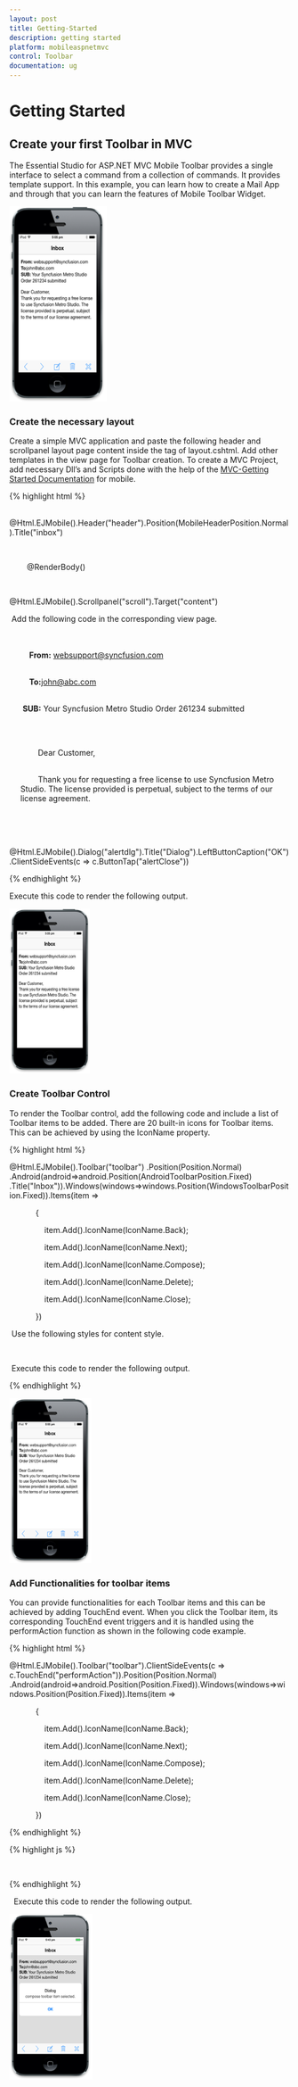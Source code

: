 ```yaml
---
layout: post
title: Getting-Started
description: getting started
platform: mobileaspnetmvc
control: Toolbar
documentation: ug
---
```


# Getting Started

## Create your first Toolbar in MVC

The Essential Studio for ASP.NET MVC Mobile Toolbar provides a single interface to select a command from a collection of commands. It provides template support. In this example, you can learn how to create a Mail App and through that you can learn the features of Mobile Toolbar Widget.



![1](Getting-Started_images/Getting-Started_img1.png)



### Create the necessary layout

Create a simple MVC application and paste the following header and scrollpanel layout page content inside the <body> tag of layout.cshtml. Add other templates in the view page for Toolbar creation. To create a MVC Project, add necessary Dll’s and Scripts done with the help of the [MVC-Getting Started Documentation](http://help.syncfusion.com/ug/js/default.htm) for mobile.

{% highlight html %}

     @Html.EJMobile().Header("header").Position(MobileHeaderPosition.Normal).Title("inbox")

    <div id="content">

        @RenderBody()

    </div>

@Html.EJMobile().Scrollpanel("scroll").Target("content")

 Add the following code in the corresponding view page.

<!--Add Toolbar control here. -->



<!-- Inbox sample content-->

<div id="mailContent" style="padding: 20px;">

    <b>From:</b> websupport@syncfusion.com<br /><br />

    <b>To:</b>john@abc.com</br><br />

 <b>SUB:</b> Your Syncfusion Metro Studio Order 261234 submitted<br /><br />

    <p>

        Dear Customer,<br /><br />

        Thank you for requesting a free license to use Syncfusion Metro Studio. The license provided is perpetual, subject to the terms of our license agreement.

    </p>

</div>



@Html.EJMobile().Dialog("alertdlg").Title("Dialog").LeftButtonCaption("OK").ClientSideEvents(c => c.ButtonTap("alertClose"))

{% endhighlight %}

Execute this code to render the following output.

![2](Getting-Started_images/Getting-Started_img2.png)



### Create Toolbar Control

To render the Toolbar control, add the following code and include a list of Toolbar items to be added. There are 20 built-in icons for Toolbar items. This can be achieved by using the IconName property.

{% highlight html %}

@Html.EJMobile().Toolbar("toolbar") .Position(Position.Normal) .Android(android=>android.Position(AndroidToolbarPosition.Fixed) .Title("Inbox")).Windows(windows=>windows.Position(WindowsToolbarPosition.Fixed)).Items(item =>

            {

                item.Add().IconName(IconName.Back);

                item.Add().IconName(IconName.Next);

                item.Add().IconName(IconName.Compose);

                item.Add().IconName(IconName.Delete);

                item.Add().IconName(IconName.Close);

            })

 Use the following styles for content style.

        <style>

           .e-m-header.e-m-android {

               display: none;

           }

      </style>

 Execute this code to render the following output.

{% endhighlight %}

![1](Getting-Started_images/Getting-Started_img3.png)



### Add Functionalities for toolbar items 

You can provide functionalities for each Toolbar items and this can be achieved by adding TouchEnd event. When you click the Toolbar item, its corresponding TouchEnd event triggers and it is handled using the performAction function as shown in the following code example. 

{% highlight html %}

@Html.EJMobile().Toolbar("toolbar").ClientSideEvents(c => c.TouchEnd("performAction")).Position(Position.Normal) .Android(android=>android.Position(Position.Fixed)).Windows(windows=>windows.Position(Position.Fixed)).Items(item =>

            {

                item.Add().IconName(IconName.Back);

                item.Add().IconName(IconName.Next);

                item.Add().IconName(IconName.Compose);

                item.Add().IconName(IconName.Delete);

                item.Add().IconName(IconName.Close);

            })

{% endhighlight %}

{% highlight js %}

 <script>

    $(document).ready(function (args) {

        window.dialogObject = $("#alertdlg").data("ejmDialog"); //creating object for dialog

    });

    // toolbar touch end event

    function performAction(args) {

        var itemName = args.itemname;// to get the toolbar item name

        $("#dialogContent").append(itemName + " toolbar item selected."); // appends the content to the dialog

        window.dialogObject.open();// to show dialog

    }

    //Closes dialog

    function alertClose(args) {

        $("#dialogContent").empty(); //empties dialog content

        window.dialogObject.close(); //closes dialog

    }

</script>

{% endhighlight %}

  Execute this code to render the following output.

![3](Getting-Started_images/Getting-Started_img4.png)



